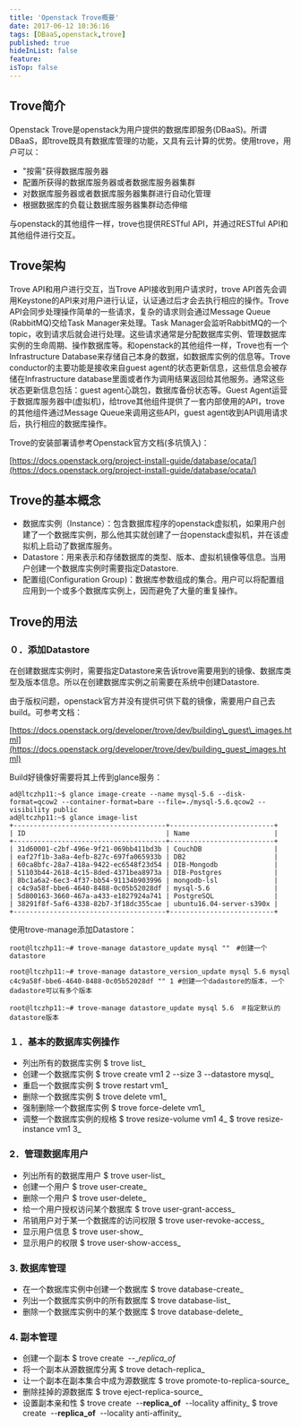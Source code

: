 ```yaml
---
title: 'Openstack Trove概要'
date: 2017-06-12 10:36:16
tags: [DBaaS,openstack,trove]
published: true
hideInList: false
feature: 
isTop: false
---
```


Trove简介
-------

Openstack Trove是openstack为用户提供的数据库即服务(DBaaS)。所谓DBaaS，即trove既具有数据库管理的功能，又具有云计算的优势。使用trove，用户可以：

*   "按需"获得数据库服务器
*   配置所获得的数据库服务器或者数据库服务器集群
*   对数据库服务器或者数据库服务器集群进行自动化管理
*   根据数据库的负载让数据库服务器集群动态伸缩

与openstack的其他组件一样，trove也提供RESTful API，并通过RESTful API和其他组件进行交互。

Trove架构
-------
Trove API和用户进行交互，当Trove API接收到用户请求时，trove API首先会调用Keystone的API来对用户进行认证，认证通过后才会去执行相应的操作。Trove API会同步处理操作简单的一些请求，复杂的请求则会通过Message Queue (RabbitMQ)交给Task Manager来处理。Task Manager会监听RabbitMQ的一个topic，收到请求后就会进行处理。这些请求通常是分配数据库实例、管理数据库实例的生命周期、操作数据库等。和openstack的其他组件一样，Trove也有一个Infrastructure Database来存储自己本身的数据，如数据库实例的信息等。Trove conductor的主要功能是接收来自guest agent的状态更新信息，这些信息会被存储在Infrastructure database里面或者作为调用结果返回给其他服务。通常这些状态更新信息包括：guest agent心跳包，数据库备份状态等。Guest Agent运营于数据库服务器中(虚拟机)，给trove其他组件提供了一套内部使用的API，trove的其他组件通过Message Queue来调用这些API，guest agent收到API调用请求后，执行相应的数据库操作。

Trove的安装部署请参考Openstack官方文档(多坑慎入)：

[https://docs.openstack.org/project-install-guide/database/ocata/](https://docs.openstack.org/project-install-guide/database/ocata/)

Trove的基本概念
----------

*   数据库实例（Instance）：包含数据库程序的openstack虚拟机，如果用户创建了一个数据库实例，那么他其实就创建了一台openstack虚拟机，并在该虚拟机上启动了数据库服务。
*   Datastore：用来表示和存储数据库的类型、版本、虚拟机镜像等信息。当用户创建一个数据库实例时需要指定Datastore.
*   配置组(Configuration Group)：数据库参数组成的集合。用户可以将配置组应用到一个或多个数据库实例上，因而避免了大量的重复操作。

Trove的用法
--------

### ０．添加Datastore

在创建数据库实例时，需要指定Datastore来告诉trove需要用到的镜像、数据库类型及版本信息。所以在创建数据库实例之前需要在系统中创建Datastore.

由于版权问题，openstack官方并没有提供可供下载的镜像，需要用户自己去build。可参考文档：

[https://docs.openstack.org/developer/trove/dev/building\_guest\_images.html](https://docs.openstack.org/developer/trove/dev/building_guest_images.html)

Build好镜像好需要将其上传到glance服务：

    ad@ltczhp11:~$ glance image-create --name mysql-5.6 --disk-format=qcow2 --container-format=bare --file=./mysql-5.6.qcow2 --visibility public 
    ad@ltczhp11:~$ glance image-list
    +--------------------------------------+--------------------------+
    | ID                                   | Name                     |
    +--------------------------------------+--------------------------+
    | 31d60001-c2bf-496e-9f21-069bb411bd3b | CouchDB                  |
    | eaf27f1b-3a8a-4efb-827c-697fa065933b | DB2                      |
    | 60ca8bfc-28a7-418a-9422-ec6548f23d54 | DIB-Mongodb              |
    | 51103b44-2618-4c15-8ded-4371bea8973a | DIB-Postgres             |
    | 8bc1a6a2-6ec3-4f37-bb54-91134b903996 | mongodb-lsl              |
    | c4c9a58f-bbe6-4640-8488-0c05b52028df | mysql-5.6                |
    | 5d800163-3660-467a-a433-e1827924a741 | PostgreSQL               |
    | 38291f8f-5af6-4338-82b7-3f18dc355cae | ubuntu16.04-server-s390x |
    +--------------------------------------+--------------------------+
    

使用trove-manage添加Datastore：

    root@ltczhp11:~# trove-manage datastore_update mysql ""　#创建一个datastore
    
    root@ltczhp11:~# trove-manage datastore_version_update mysql 5.6 mysql c4c9a58f-bbe6-4640-8488-0c05b52028df "" 1 #创建一个dadastore的版本，一个dadastore可以有多个版本
    
    root@ltczhp11:~# trove-manage datastore_update mysql 5.6　＃指定默认的datastore版本
    

### １．基本的数据库实例操作

*   列出所有的数据库实例
    $ trove list_
*   创建一个数据库实例
    $ trove create vm1 2 --size 3 --datastore  mysql_
*   重启一个数据库实例
    $ trove restart vm1_
*   删除一个数据库实例
    $ trove delete vm1_
*   强制删除一个数据库实例
    $ trove force-delete vm1_
*   调整一个数据库实例的规格
    $ trove resize-volume vm1 4_
    $ trove resize-instance vm1 3_

### 2．管理数据库用户

*   列出所有的数据库用户
    $ trove user-list_
*   创建一个用户
    $ trove user-create_
*   删除一个用户
    $ trove user-delete_
*   给一个用户授权访问某个数据库
    $ trove user-grant-access_
*   吊销用户对于某一个数据库的访问权限
    $ trove user-revoke-access_
*   显示用户信息
    $ trove user-show_
*   显示用户的权限
    $ trove user-show-access_

### 3\. 数据库管理

*   在一个数据库实例中创建一个数据库
    $ trove database-create_
*   列出一个数据库实例中的所有数据库
    $ trove database-list_
*   删除一个数据库实例中的某个数据库
    $ trove database-delete_

### 4\. 副本管理

*   创建一个副本
    $ trove create  --__replica_of_
*   将一个副本从源数据库分离
    $ trove detach-replica_
*   让一个副本在副本集合中成为源数据库
    $ trove promote-to-replica-source_
*   删除挂掉的源数据库
    $ trove eject-replica-source_
*   设置副本亲和性
    $ trove create  --__replica_of__  --locality affinity_
    $ trove create  --__replica_of__  --locality anti-affinity_